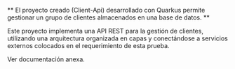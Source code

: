 ** El proyecto creado (Client-Api) desarrollado con Quarkus permite gestionar un grupo de clientes almacenados en una base de datos. **

Este proyecto implementa una API REST para la gestión de clientes, utilizando una arquitectura organizada en capas y conectándose a servicios externos colocados en el requerimiento de esta prueba.

Ver documentación anexa.
